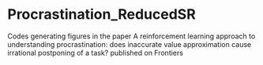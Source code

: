 # Procrastination_ReducedSR
Codes generating figures in the paper A reinforcement learning approach to understanding procrastination: does inaccurate value approximation cause irrational postponing of a task? published on Frontiers
